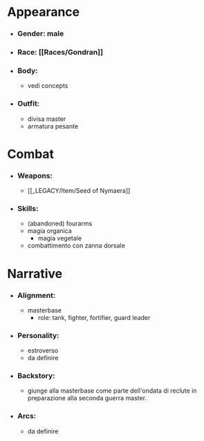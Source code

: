 # Appearance

- ### Gender: male
- ### Race: [[Races/Gondran]]
- ### Body:
	- vedi concepts
- ### Outfit:
	- divisa master
	- armatura pesante

# Combat

- ### Weapons:
	- [[_LEGACY/Item/Seed of Nymaera]]

- ### Skills:
	- (abandoned) fourarms
	- magia organica
		- magia vegetale
	- combattimento con zanna dorsale

# Narrative

- ### Alignment:
	- masterbase
		- role: tank, fighter, fortifier, guard leader
- ### Personality:
	- estroverso
	- da definire
- ### Backstory:
	- giunge alla masterbase come parte dell'ondata di reclute in preparazione alla seconda guerra master.
- ### Arcs:
	- da definire
